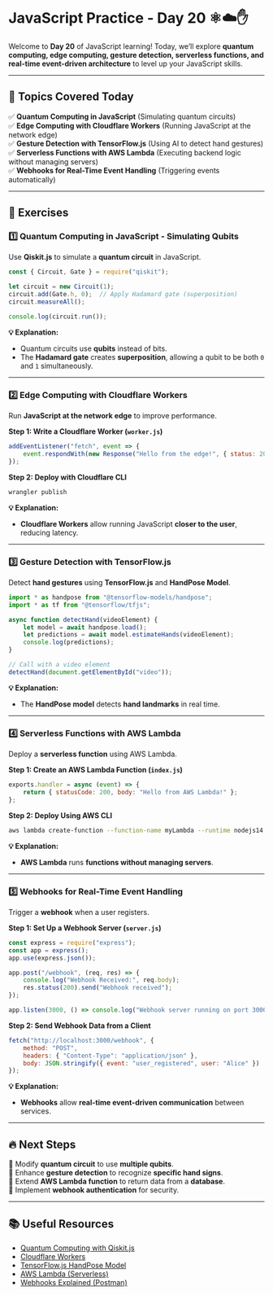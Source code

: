 # **JavaScript Practice - Day 20 ⚛️☁️✋**  

Welcome to **Day 20** of JavaScript learning! Today, we’ll explore **quantum computing, edge computing, gesture detection, serverless functions, and real-time event-driven architecture** to level up your JavaScript skills.  

---

## **📌 Topics Covered Today**  
✅ **Quantum Computing in JavaScript** (Simulating quantum circuits)  
✅ **Edge Computing with Cloudflare Workers** (Running JavaScript at the network edge)  
✅ **Gesture Detection with TensorFlow.js** (Using AI to detect hand gestures)  
✅ **Serverless Functions with AWS Lambda** (Executing backend logic without managing servers)  
✅ **Webhooks for Real-Time Event Handling** (Triggering events automatically)  

---

## **📝 Exercises**  

### **1️⃣ Quantum Computing in JavaScript - Simulating Qubits**  
Use **Qiskit.js** to simulate a **quantum circuit** in JavaScript.  

```javascript
const { Circuit, Gate } = require("qiskit");

let circuit = new Circuit(1);
circuit.add(Gate.h, 0);  // Apply Hadamard gate (superposition)
circuit.measureAll();

console.log(circuit.run());
```

**💡 Explanation:**  
- Quantum circuits use **qubits** instead of bits.  
- The **Hadamard gate** creates **superposition**, allowing a qubit to be both `0` and `1` simultaneously.  

---

### **2️⃣ Edge Computing with Cloudflare Workers**  
Run **JavaScript at the network edge** to improve performance.  

**Step 1: Write a Cloudflare Worker (`worker.js`)**  
```javascript
addEventListener("fetch", event => {
    event.respondWith(new Response("Hello from the edge!", { status: 200 }));
});
```

**Step 2: Deploy with Cloudflare CLI**  
```sh
wrangler publish
```

**💡 Explanation:**  
- **Cloudflare Workers** allow running JavaScript **closer to the user**, reducing latency.  

---

### **3️⃣ Gesture Detection with TensorFlow.js**  
Detect **hand gestures** using **TensorFlow.js** and **HandPose Model**.  

```javascript
import * as handpose from "@tensorflow-models/handpose";
import * as tf from "@tensorflow/tfjs";

async function detectHand(videoElement) {
    let model = await handpose.load();
    let predictions = await model.estimateHands(videoElement);
    console.log(predictions);
}

// Call with a video element
detectHand(document.getElementById("video"));
```

**💡 Explanation:**  
- The **HandPose model** detects **hand landmarks** in real time.  

---

### **4️⃣ Serverless Functions with AWS Lambda**  
Deploy a **serverless function** using AWS Lambda.  

**Step 1: Create an AWS Lambda Function (`index.js`)**  
```javascript
exports.handler = async (event) => {
    return { statusCode: 200, body: "Hello from AWS Lambda!" };
};
```

**Step 2: Deploy Using AWS CLI**  
```sh
aws lambda create-function --function-name myLambda --runtime nodejs14.x --role myIAMRole --handler index.handler --zip-file fileb://index.zip
```

**💡 Explanation:**  
- **AWS Lambda** runs **functions without managing servers**.  

---

### **5️⃣ Webhooks for Real-Time Event Handling**  
Trigger a **webhook** when a user registers.  

**Step 1: Set Up a Webhook Server (`server.js`)**  
```javascript
const express = require("express");
const app = express();
app.use(express.json());

app.post("/webhook", (req, res) => {
    console.log("Webhook Received:", req.body);
    res.status(200).send("Webhook received");
});

app.listen(3000, () => console.log("Webhook server running on port 3000"));
```

**Step 2: Send Webhook Data from a Client**  
```javascript
fetch("http://localhost:3000/webhook", {
    method: "POST",
    headers: { "Content-Type": "application/json" },
    body: JSON.stringify({ event: "user_registered", user: "Alice" })
});
```

**💡 Explanation:**  
- **Webhooks** allow **real-time event-driven communication** between services.  

---

## **🔥 Next Steps**  
📌 Modify **quantum circuit** to use **multiple qubits**.  
📌 Enhance **gesture detection** to recognize **specific hand signs**.  
📌 Extend **AWS Lambda function** to return data from a **database**.  
📌 Implement **webhook authentication** for security.  

---

## **📚 Useful Resources**  
- [Quantum Computing with Qiskit.js](https://qiskit.org/)  
- [Cloudflare Workers](https://developers.cloudflare.com/workers/)  
- [TensorFlow.js HandPose Model](https://github.com/tensorflow/tfjs-models/tree/master/handpose)  
- [AWS Lambda (Serverless)](https://aws.amazon.com/lambda/)  
- [Webhooks Explained (Postman)](https://learning.postman.com/docs/designing-and-developing-your-api/webhooks/)  
